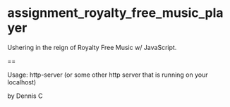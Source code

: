# assignment_royalty_free_music_player
Ushering in the reign of Royalty Free Music w/ JavaScript.

==

Usage: http-server (or some other http server that is running on your localhost)

by Dennis C
